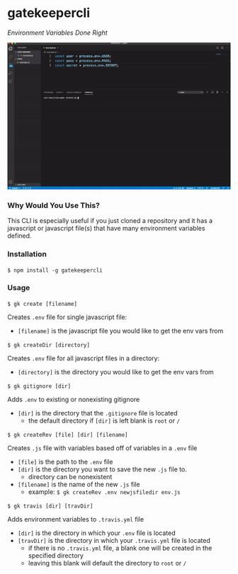 # gatekeepercli

*Environment Variables Done Right*

![Usage Gif](readmeCont/gkgif.gif)

### Why Would You Use This?

This CLI is especially useful if you just cloned a repository and it has a javascript or javascript file(s) that have many environment variables defined.

### Installation

`$ npm install -g gatekeepercli`

### Usage

`$ gk create [filename]`

Creates `.env` file for single javascript file:
 - `[filename]` is the javascript file you would like to get the env vars from

`$ gk createDir [directory]`

Creates `.env` file for all javascript files in a directory:
 - `[directory]` is the directory you would like to get the env vars from

`$ gk gitignore [dir]`

Adds `.env` to existing or nonexisting gitignore
  - `[dir]` is the directory that the `.gitignore` file is located
    - the default directory if `[dir]` is left blank is `root` or `/`

`$ gk createRev [file] [dir] [filename]`

Creates `.js` file with variables based off of variables in a `.env` file
  - `[file]` is the path to the `.env` file
  - `[dir]` is the directory you want to save the new `.js` file to.
    - directory can be nonexistent
  - `[filename]` is the name of the new `.js` file
    - example: `$ gk createRev .env newjsfiledir env.js`

`$ gk travis [dir] [travDir]`

Adds environment variables to `.travis.yml` file
  - `[dir]` is the directory in which your `.env` file is located
  - `[travDir]` is the directory in which your `.travis.yml` file is located
    - if there is no `.travis.yml` file, a blank one will be created in the specified directory
    - leaving this blank will default the directory to `root` or `/`